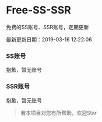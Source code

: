 # Free-SS-SSR

免费的SS账号、SSR账号，定期更新

最新更新日期：2019-03-16 12:22:06 

### SS账号

抱歉，暂无账号

### SSR账号

抱歉，暂无账号



> 若本项目对您有所帮助，欢迎Star